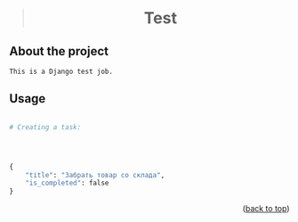 > # <p align="center">Test</p>



## About the project

    This is a Django test job.

## Usage

```python

# Creating a task:




{
    "title": "Забрать товар со склада",
    "is_completed": false
}

```


<p align="right">(<a href="#readme-top">back to top</a>)</p>
